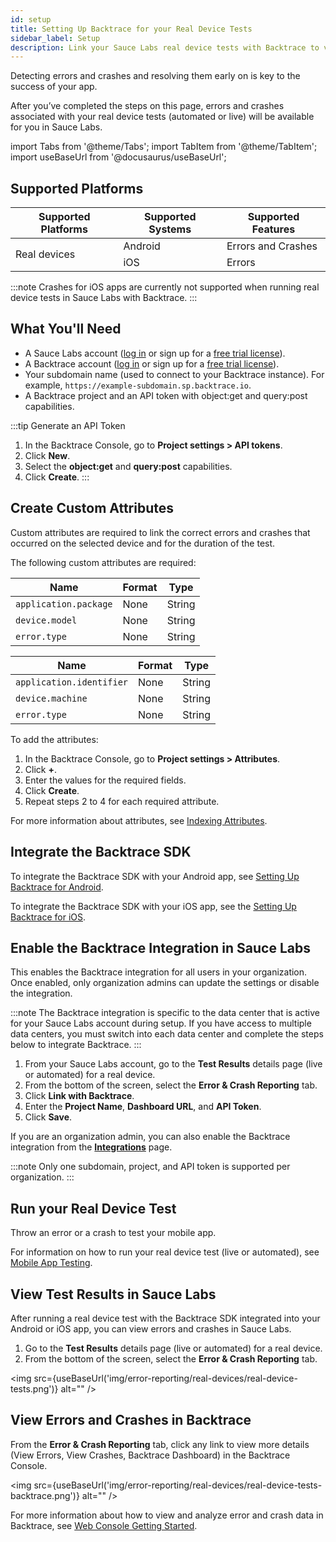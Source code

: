 ```yaml
---
id: setup
title: Setting Up Backtrace for your Real Device Tests
sidebar_label: Setup
description: Link your Sauce Labs real device tests with Backtrace to view errors and crashes.
---
```


Detecting errors and crashes and resolving them early on is key to the success of your app.

After you’ve completed the steps on this page, errors and crashes associated with your real device tests (automated or live) will be available for you in Sauce Labs.

import Tabs from '@theme/Tabs';
import TabItem from '@theme/TabItem';
import useBaseUrl from '@docusaurus/useBaseUrl';

## Supported Platforms

<table id="supported-platforms">
  <tr>
    <th>Supported Platforms</th>
    <th>Supported Systems</th>
    <th>Supported Features</th>
  </tr>
  <tbody>
  <tr>
    <td rowspan='2'>Real devices</td>
    <td>Android</td>
    <td>Errors and Crashes</td>
  </tr>
  <tr>
    <td>iOS</td>
    <td>Errors</td>
  </tr>
  </tbody>
</table>

:::note
Crashes for iOS apps are currently not supported when running real device tests in Sauce Labs with Backtrace.
:::

## What You'll Need

- A Sauce Labs account ([log in](https://accounts.saucelabs.com/am/XUI/#login/) or sign up for a [free trial license](https://saucelabs.com/sign-up)).
- A Backtrace account ([log in](https://backtrace.io/login) or sign up for a [free trial license](https://backtrace.io/sign-up)).
- Your subdomain name (used to connect to your Backtrace instance). For example, `https://example-subdomain.sp.backtrace.io`.
- A Backtrace project and an API token with object:get and query:post capabilities.

<!-- prettier-ignore -->
:::tip Generate an API Token

1. In the Backtrace Console, go to **Project settings > API tokens**.
1. Click **New**.
1. Select the **object:get** and **query:post** capabilities.
1. Click **Create**.
   :::

## Create Custom Attributes

Custom attributes are required to link the correct errors and crashes that occurred on the selected device and for the duration of the test.

The following custom attributes are required:
<Tabs>
<TabItem value="android" label="Android">

| Name                  | Format | Type   |
| --------------------- | ------ | ------ |
| `application.package` | None   | String |
| `device.model`        | None   | String |
| `error.type`          | None   | String |

</TabItem>
<TabItem value="ios" label="iOS">

| Name                     | Format | Type   |
| ------------------------ | ------ | ------ |
| `application.identifier` | None   | String |
| `device.machine`         | None   | String |
| `error.type`             | None   | String |

</TabItem>
</Tabs>

To add the attributes:

1. In the Backtrace Console, go to **Project settings > Attributes**.
1. Click **+**.
1. Enter the values for the required fields.
1. Click **Create**.
1. Repeat steps 2 to 4 for each required attribute.

For more information about attributes, see [Indexing Attributes](/error-reporting/project-setup/attributes/).

## Integrate the Backtrace SDK

<Tabs>
<TabItem value="android" label="Android">

To integrate the Backtrace SDK with your Android app, see [Setting Up Backtrace for Android](/error-reporting/platform-integrations/android/setup/).

</TabItem>
<TabItem value="ios" label="iOS">

To integrate the Backtrace SDK with your iOS app, see the [Setting Up Backtrace for iOS](/error-reporting/platform-integrations/ios/setup/).

</TabItem>
</Tabs>

## Enable the Backtrace Integration in Sauce Labs

This enables the Backtrace integration for all users in your organization. Once enabled, only organization admins can update the settings or disable the integration.

:::note
The Backtrace integration is specific to the data center that is active for your Sauce Labs account during setup. If you have access to multiple data centers, you must switch into each data center and complete the steps below to integrate Backtrace.
:::

1. From your Sauce Labs account, go to the **Test Results** details page (live or automated) for a real device.
1. From the bottom of the screen, select the **Error & Crash Reporting** tab.
1. Click **Link with Backtrace**.
1. Enter the **Project Name**, **Dashboard URL**, and **API Token**.
1. Click **Save**.

If you are an organization admin, you can also enable the Backtrace integration from the [**Integrations**](https://app.saucelabs.com/integrations) page.

:::note
Only one subdomain, project, and API token is supported per organization.
:::

## Run your Real Device Test

Throw an error or a crash to test your mobile app.

For information on how to run your real device test (live or automated), see [Mobile App Testing](/mobile-apps/).

## View Test Results in Sauce Labs

After running a real device test with the Backtrace SDK integrated into your Android or iOS app, you can view errors and crashes in Sauce Labs.

1. Go to the **Test Results** details page (live or automated) for a real device.
1. From the bottom of the screen, select the **Error & Crash Reporting** tab.

<img src={useBaseUrl('img/error-reporting/real-devices/real-device-tests.png')} alt="" />

## View Errors and Crashes in Backtrace

From the **Error & Crash Reporting** tab, click any link to view more details (View Errors, View Crashes, Backtrace Dashboard) in the Backtrace Console.

<img src={useBaseUrl('img/error-reporting/real-devices/real-device-tests-backtrace.png')} alt="" />

For more information about how to view and analyze error and crash data in Backtrace, see [Web Console Getting Started](/error-reporting/web-console/getting-started/).
